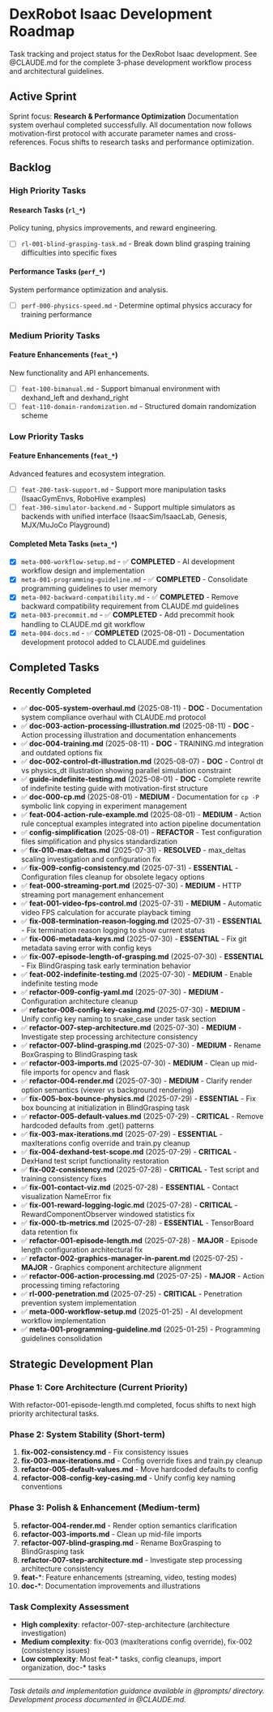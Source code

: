 # DexRobot Isaac Development Roadmap

Task tracking and project status for the DexRobot Isaac development. See @CLAUDE.md for the complete 3-phase development workflow process and architectural guidelines.

## Active Sprint

Sprint focus: **Research & Performance Optimization**
Documentation system overhaul completed successfully. All documentation now follows motivation-first protocol with accurate parameter names and cross-references. Focus shifts to research tasks and performance optimization.

## Backlog

### High Priority Tasks

#### Research Tasks (`rl_*`)
Policy tuning, physics improvements, and reward engineering.
- [ ] `rl-001-blind-grasping-task.md` - Break down blind grasping training difficulties into specific fixes

#### Performance Tasks (`perf_*`)
System performance optimization and analysis.
- [ ] `perf-000-physics-speed.md` - Determine optimal physics accuracy for training performance

### Medium Priority Tasks

#### Feature Enhancements (`feat_*`)
New functionality and API enhancements.
- [ ] `feat-100-bimanual.md` - Support bimanual environment with dexhand_left and dexhand_right
- [ ] `feat-110-domain-randomization.md` - Structured domain randomization scheme

### Low Priority Tasks

#### Feature Enhancements (`feat_*`)
Advanced features and ecosystem integration.
- [ ] `feat-200-task-support.md` - Support more manipulation tasks (IsaacGymEnvs, RoboHive examples)
- [ ] `feat-300-simulator-backend.md` - Support multiple simulators as backends with unified interface (IsaacSim/IsaacLab, Genesis, MJX/MuJoCo Playground)

#### Completed Meta Tasks (`meta_*`)
- [x] `meta-000-workflow-setup.md` - ✅ **COMPLETED** - AI development workflow design and implementation
- [x] `meta-001-programming-guideline.md` - ✅ **COMPLETED** - Consolidate programming guidelines to user memory
- [x] `meta-002-backward-compatibility.md` - ✅ **COMPLETED** - Remove backward compatibility requirement from CLAUDE.md guidelines
- [x] `meta-003-precommit.md` - ✅ **COMPLETED** - Add precommit hook handling to CLAUDE.md git workflow
- [x] `meta-004-docs.md` - ✅ **COMPLETED** (2025-08-01) - Documentation development protocol added to CLAUDE.md guidelines

## Completed Tasks

### Recently Completed
- ✅ **doc-005-system-overhaul.md** (2025-08-11) - **DOC** - Documentation system compliance overhaul with CLAUDE.md protocol
- ✅ **doc-003-action-processing-illustration.md** (2025-08-11) - **DOC** - Action processing illustration and documentation enhancements
- ✅ **doc-004-training.md** (2025-08-11) - **DOC** - TRAINING.md integration and outdated options fix
- ✅ **doc-002-control-dt-illustration.md** (2025-08-07) - **DOC** - Control dt vs physics_dt illustration showing parallel simulation constraint
- ✅ **guide-indefinite-testing.md** (2025-08-01) - **DOC** - Complete rewrite of indefinite testing guide with motivation-first structure
- ✅ **doc-000-cp.md** (2025-08-01) - **MEDIUM** - Documentation for `cp -P` symbolic link copying in experiment management
- ✅ **feat-004-action-rule-example.md** (2025-08-01) - **MEDIUM** - Action rule conceptual examples integrated into action pipeline documentation
- ✅ **config-simplification** (2025-08-01) - **REFACTOR** - Test configuration files simplification and physics standardization
- ✅ **fix-010-max-deltas.md** (2025-07-31) - **RESOLVED** - max_deltas scaling investigation and configuration fix
- ✅ **fix-009-config-consistency.md** (2025-07-31) - **ESSENTIAL** - Configuration files cleanup for obsolete legacy options
- ✅ **feat-000-streaming-port.md** (2025-07-30) - **MEDIUM** - HTTP streaming port management enhancement
- ✅ **feat-001-video-fps-control.md** (2025-07-31) - **MEDIUM** - Automatic video FPS calculation for accurate playback timing
- ✅ **fix-008-termination-reason-logging.md** (2025-07-31) - **ESSENTIAL** - Fix termination reason logging to show current status
- ✅ **fix-006-metadata-keys.md** (2025-07-30) - **ESSENTIAL** - Fix git metadata saving error with config keys
- ✅ **fix-007-episode-length-of-grasping.md** (2025-07-30) - **ESSENTIAL** - Fix BlindGrasping task early termination behavior
- ✅ **feat-002-indefinite-testing.md** (2025-07-30) - **MEDIUM** - Enable indefinite testing mode
- ✅ **refactor-009-config-yaml.md** (2025-07-30) - **MEDIUM** - Configuration architecture cleanup
- ✅ **refactor-008-config-key-casing.md** (2025-07-30) - **MEDIUM** - Unify config key naming to snake_case under task section
- ✅ **refactor-007-step-architecture.md** (2025-07-30) - **MEDIUM** - Investigate step processing architecture consistency
- ✅ **refactor-007-blind-grasping.md** (2025-07-30) - **MEDIUM** - Rename BoxGrasping to BlindGrasping task
- ✅ **refactor-003-imports.md** (2025-07-30) - **MEDIUM** - Clean up mid-file imports for opencv and flask
- ✅ **refactor-004-render.md** (2025-07-30) - **MEDIUM** - Clarify render option semantics (viewer vs background rendering)
- ✅ **fix-005-box-bounce-physics.md** (2025-07-29) - **ESSENTIAL** - Fix box bouncing at initialization in BlindGrasping task
- ✅ **refactor-005-default-values.md** (2025-07-29) - **CRITICAL** - Remove hardcoded defaults from .get() patterns
- ✅ **fix-003-max-iterations.md** (2025-07-29) - **ESSENTIAL** - maxIterations config override and train.py cleanup
- ✅ **fix-004-dexhand-test-scope.md** (2025-07-29) - **CRITICAL** - DexHand test script functionality restoration
- ✅ **fix-002-consistency.md** (2025-07-28) - **CRITICAL** - Test script and training consistency fixes
- ✅ **fix-001-contact-viz.md** (2025-07-28) - **ESSENTIAL** - Contact visualization NameError fix
- ✅ **fix-001-reward-logging-logic.md** (2025-07-28) - **CRITICAL** - RewardComponentObserver windowed statistics fix
- ✅ **fix-000-tb-metrics.md** (2025-07-28) - **ESSENTIAL** - TensorBoard data retention fix
- ✅ **refactor-001-episode-length.md** (2025-07-28) - **MAJOR** - Episode length configuration architectural fix
- ✅ **refactor-002-graphics-manager-in-parent.md** (2025-07-25) - **MAJOR** - Graphics component architecture alignment
- ✅ **refactor-006-action-processing.md** (2025-07-25) - **MAJOR** - Action processing timing refactoring
- ✅ **rl-000-penetration.md** (2025-07-25) - **CRITICAL** - Penetration prevention system implementation
- ✅ **meta-000-workflow-setup.md** (2025-01-25) - AI development workflow implementation
- ✅ **meta-001-programming-guideline.md** (2025-01-25) - Programming guidelines consolidation

## Strategic Development Plan

### Phase 1: Core Architecture (Current Priority)
With refactor-001-episode-length.md completed, focus shifts to next high priority architectural tasks.

### Phase 2: System Stability (Short-term)
1. **fix-002-consistency.md** - Fix consistency issues
2. **fix-003-max-iterations.md** - Config override fixes and train.py cleanup
3. **refactor-005-default-values.md** - Move hardcoded defaults to config
4. **refactor-008-config-key-casing.md** - Unify config key naming conventions

### Phase 3: Polish & Enhancement (Medium-term)
5. **refactor-004-render.md** - Render option semantics clarification
6. **refactor-003-imports.md** - Clean up mid-file imports
7. **refactor-007-blind-grasping.md** - Rename BoxGrasping to BlindGrasping task
8. **refactor-007-step-architecture.md** - Investigate step processing architecture consistency
9. **feat-***: Feature enhancements (streaming, video, testing modes)
10. **doc-***: Documentation improvements and illustrations

### Task Complexity Assessment
- **High complexity**: refactor-007-step-architecture (architecture investigation)
- **Medium complexity**: fix-003 (maxIterations config override), fix-002 (consistency issues)
- **Low complexity**: Most feat-* tasks, config cleanups, import organization, doc-* tasks

---

*Task details and implementation guidance available in @prompts/ directory. Development process documented in @CLAUDE.md.*
